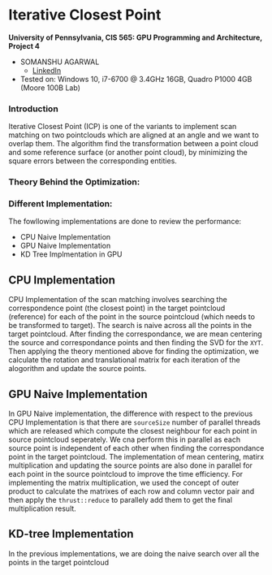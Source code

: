 Iterative Closest Point
======================

**University of Pennsylvania, CIS 565: GPU Programming and Architecture, Project 4**

* SOMANSHU AGARWAL
  * [LinkedIn](https://www.linkedin.com/in/somanshu25)
* Tested on: Windows 10, i7-6700 @ 3.4GHz 16GB, Quadro P1000 4GB (Moore 100B Lab)

### Introduction

Iterative Closest Point (ICP) is one of the variants to implement scan matching on two pointclouds which are aligned at an angle and we want to overlap them. The algorithm find the transformation between a point cloud and some reference surface (or another point cloud), by minimizing the square errors between the corresponding entities.

### Theory Behind the Optimization:



### Different Implementation:

The fowllowing implementations are done to review the performance:
* CPU Naive Implementation
* GPU Naive Implementation
* KD Tree Implmentation in GPU

## CPU Implementation

CPU Implementation of the scan matching involves searching the correspondence point (the closest point) in the target pointcloud (reference) for each of the point in the source pointcloud (which needs to be transformed to target). The search is naive across all the points in the target pointcloud. After finding the correspondance, we are mean centering the source and correspondance points and then finding the SVD for the `XYT`. Then applying the theory mentioned above for finding the optimization, we calculate the rotation and translational matrix for each iteration of the alogorithm and update the source points.

## GPU Naive Implementation

In GPU Naive implementation, the difference with respect to the previous CPU Implementation is that there are `sourceSize` number of parallel threads which are released which compute the closest neighbour for each point in source pointcloud seperately. We cna perform this in parallel as each source point is independent of each other when finding the correspondance point in the target pointcloud. The implementation of mean centering, matirx multiplication and updating the source points are also done in parallel for each point in the source pointcloud to improve the time efficiency. For implementing the matrix multiplication, we used the concept of outer product to calculate the matrixes of each row and column vector pair and then apply the `thrust::reduce` to parallely add them to get the final multiplication result.

## KD-tree Implementation

In the previous implementations, we are doing the naive search over all the points in the target pointcloud  

